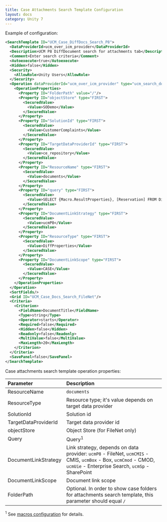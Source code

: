 ```yaml
---
title: Case Attachments Search Template Configuration
layout: docs
category: Unity 7
---
```

Example of configuration:

```xml
<SearchTemplate ID="UCM_Case_DiffDocs_Search_P8">
  <DataProviderId>ucm_over_icm_provider</DataProviderId>
  <Description>UCM P8 DiffDocument search for attachments tab</Description>
  <Comment>Enter search criteria</Comment>
  <Autoexecute>true</Autoexecute>
  <Hidden>false</Hidden>
  <Security>
    <AllowRole>Unity Users</AllowRole>
  </Security>
  <Operation dataProviderId="ucm_over_icm_provider" type="ucm_search_documents">
    <OperationProperties>
      <Property ID="FolderPath" value="/"/>
      <Property ID="objectStore" type="FIRST">
        <SecuredValue>
          <Value>SODemo</Value>
        </SecuredValue>
      </Property>
      <Property ID="SolutionId" type="FIRST">
        <SecuredValue>
          <Value>CustomerComplaints</Value>
        </SecuredValue>
      </Property>
      <Property ID="TargetDataProviderId" type="FIRST">
        <SecuredValue>
          <Value>ce_repository</Value>
        </SecuredValue>
      </Property>
      <Property ID="ResourceName" type="FIRST">
        <SecuredValue>
          <Value>documents</Value>
        </SecuredValue>
      </Property>
      <Property ID="query" type="FIRST">
        <SecuredValue>
          <Value>SELECT {Macro.ResultProperties}, [Reservation] FROM DiffProperties WHERE ({UCM.IN_FOLDER}) AND {Macro.QueryCriterion} AND {Macro.FilterCriterion}</Value>
        </SecuredValue>
      </Property>
      <Property ID="DocumentLinkStrategy" type="FIRST">
        <SecuredValue>
          <Value>ucmP8</Value>
        </SecuredValue>
      </Property>
      <Property ID="ResourceType" type="FIRST">
        <SecuredValue>
          <Value>DiffProperties</Value>
        </SecuredValue>
      </Property>
      <Property ID="DocumentLinkScope" type="FIRST">
        <SecuredValue>
          <Value>CASE</Value>
        </SecuredValue>
      </Property>
    </OperationProperties>
  </Operation>
  <SortFields/>
  <Grid ID="UCM_Case_Docs_Search_FileNet"/>
  <Criteria>
    <Criterion>
      <FieldName>DocumentTitle</FieldName>
      <Type>string</Type>
      <Operator>starts</Operator>
      <Required>false</Required>
      <Hidden>false</Hidden>
      <Readonly>false</Readonly>
      <MultiValue>false</MultiValue>
      <MaxLength>20</MaxLength>
    </Criterion>
  </Criteria>
  <SavePanel>false</SavePanel>
</SearchTemplate>
```

Case attachments search template operation properties: 

| Parameter   | Description |
|:------------|:------------|
|ResourceName |`documents`|
|ResourceType |Resource type; it's value depends on target data provider|
|SolutionId   |Solution id|
|TargetDataProviderId |Target data provider id|
|objectStore |Object Store (for FileNet only)|
|Query |Query<sup>1</sup> |
|DocumentLinkStrategy |Link strategy, depends on data provider: `ucmP8` - FileNet, `ucmCMIS` - CMIS, `ucmBox` - Box, `ucmCmod` - CMOD, `ucmUie` - Enterprise Search, `ucmSp` - SharePoint |
|DocumentLinkScope |Document link scope |
|FolderPath   |Optional. In order to show case folders for attachments search template, this parameter should equal `/`|

<sup>1</sup> See [macros configuration](../basic-steps#macros-configuration) for details.
